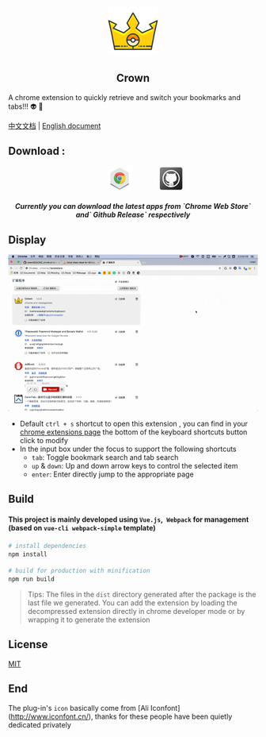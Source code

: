 <p align="center">
    <img src="./src/assets/crown.svg"  width="100">
</p>

<h2 align="center">Crown</h2>

A chrome extension to quickly retrieve and switch your bookmarks and tabs!!! :alien: :punch:

[中文文档](./README_zh.md) | [English document](./README.md)

## Download :

<p align="center">
    <a style="margin:0 50px;" href="https://chrome.google.com/webstore/detail/crown/bfmniheobinjpgcoljkfhhalfeambejo?utm_source=chrome-ntp-icon"><img src="./src/assets/md/chrome-icon.png"></a>
    <a href="https://github.com/crown3/crown/releases"><img src="./src/assets/md/Github.png"></a>
</p>

<h5 align="center">Currently you can download the latest apps from `Chrome Web Store` and` Github Release` respectively</h5>

## Display

<p align="center">
    <img src="./src/assets/md/intro.gif">
</p>

* Default `ctrl + s` shortcut to open this extension , you can find in your [chrome extensions page](chrome://extensions/) the bottom of the keyboard shortcuts button click to modify
* In the input box under the focus to support the following shortcuts
    - `tab`: Toggle bookmark search and tab search
    - `up` & `down`: Up and down arrow keys to control the selected item
    - `enter`: Enter directly jump to the appropriate page

## Build

#### This project is mainly developed using `Vue.js`,` Webpack` for management (based on `vue-cli webpack-simple` template)

```bash
# install dependencies
npm install

# build for production with minification
npm run build
```

> Tips: The files in the `dist` directory generated after the package is the last file we generated. You can add the extension by loading the decompressed extension directly in chrome developer mode or by wrapping it to generate the extension

## License

[MIT](http://opensource.org/licenses/MIT)

## End

The plug-in's `icon` basically come from [Ali Iconfont] (http://www.iconfont.cn/), thanks for these people have been quietly dedicated privately

